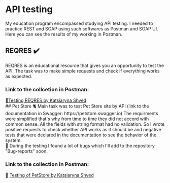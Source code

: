 # API testing
My education program encompassed studying API testing. I needed to practice REST and SOAP using such softwares as Postman and SOAP UI. Here you can see the results of my working in Postman.
<br> 

## REQRES ✔️
<p>REQRES is an educational resource that gives you an opportunity to test the API. The task was to make simple requests and check if everything works as expected.</p>
<h3>Link to the collcetion in Postman:</h3>
📌<a href='https://www.postman.com/kate1311/workspace/reqres-testing-api-by-katsiaryna-shved/collection/34427030-1519e5b3-8a7d-490c-b980-ee83768b3f75?action=share&creator=34427030'>Testing REQRES by Katsiaryna Shved</a>
<br>
## Pet Store 🐈
Main task was to test Pet Store site by API (link to the documentation in Swagger:  https://petstore.swagger.io) The requirments were simplified that's why from time to time they did not accord with common sense. All the fields with string format had no validation. So I wrote positive requests to check whether API works as it should be and negative tests that were declared in the documentation to see the behavior of the system.  
<br>🐞 During the testing I found a lot of bugs which I'll add to the repository "Bug-reports" soon.

<h3>Link to the collection in Postman:</h3>

📌 [Testing of PetStore by Katsiaryna Shved]( https://www.postman.com/kate1311/workspace/testing-of-petstore-by-katsiaryna-shved)




